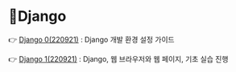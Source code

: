 # 📕Django

👉 [Django 0(220921)](./setting_guide) : Django 개발 환경 설정 가이드 

👉 [Django 1(220921)](./Django_220921.md) : Django, 웹 브라우저와 웹 페이지, 기초 실습 진행
